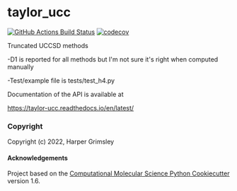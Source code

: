taylor_ucc
==============================
[//]: # (Badges)
[![GitHub Actions Build Status](https://github.com/hrgrimsl/taylor_ucc/workflows/CI/badge.svg)](https://github.com/hrgrimsl/taylor_ucc/actions?query=workflow%3ACI)
[![codecov](https://codecov.io/gh/hrgrimsl/taylor_ucc/branch/main/graph/badge.svg)](https://codecov.io/gh/hrgrimsl/taylor_ucc/branch/main)


Truncated UCCSD methods

-D1 is reported for all methods but I'm not sure it's right when computed manually

-Test/example file is tests/test_h4.py

Documentation of the API is available at

 https://taylor-ucc.readthedocs.io/en/latest/

### Copyright

Copyright (c) 2022, Harper Grimsley


#### Acknowledgements
 
Project based on the 
[Computational Molecular Science Python Cookiecutter](https://github.com/molssi/cookiecutter-cms) version 1.6.
